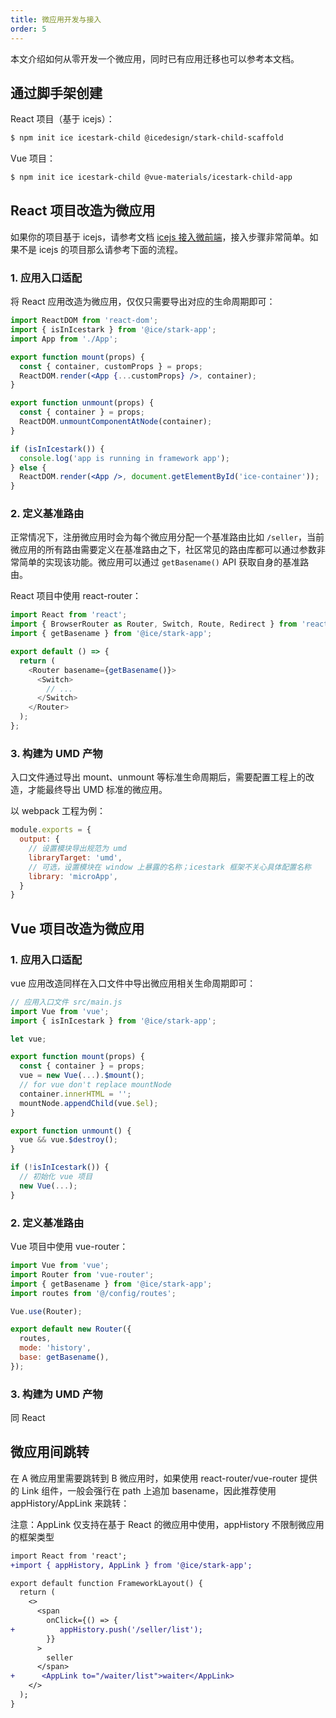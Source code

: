 ```yaml
---
title: 微应用开发与接入
order: 5
---
```


本文介绍如何从零开发一个微应用，同时已有应用迁移也可以参考本文档。

## 通过脚手架创建

React 项目（基于 icejs）：

```bash
$ npm init ice icestark-child @icedesign/stark-child-scaffold
```

Vue 项目：

```bash
$ npm init ice icestark-child @vue-materials/icestark-child-app
```

## React 项目改造为微应用

如果你的项目基于 icejs，请参考文档 [icejs 接入微前端](/docs/guide/advance/icestark.md)，接入步骤非常简单。如果不是 icejs 的项目那么请参考下面的流程。

### 1. 应用入口适配

将 React 应用改造为微应用，仅仅只需要导出对应的生命周期即可：

```jsx
import ReactDOM from 'react-dom';
import { isInIcestark } from '@ice/stark-app';
import App from './App';

export function mount(props) {
  const { container, customProps } = props;
  ReactDOM.render(<App {...customProps} />, container);
}

export function unmount(props) {
  const { container } = props;
  ReactDOM.unmountComponentAtNode(container);
}

if (isInIcestark()) {
  console.log('app is running in framework app');
} else {
  ReactDOM.render(<App />, document.getElementById('ice-container'));
}
```

### 2. 定义基准路由

正常情况下，注册微应用时会为每个微应用分配一个基准路由比如 `/seller`，当前微应用的所有路由需要定义在基准路由之下，社区常见的路由库都可以通过参数非常简单的实现该功能。微应用可以通过 `getBasename()` API 获取自身的基准路由。

React 项目中使用 react-router：

```js
import React from 'react';
import { BrowserRouter as Router, Switch, Route, Redirect } from 'react-router-dom';
import { getBasename } from '@ice/stark-app';

export default () => {
  return (
    <Router basename={getBasename()}>
      <Switch>
        // ...
      </Switch>
    </Router>
  );
};
```

### 3. 构建为 UMD 产物

入口文件通过导出 mount、unmount 等标准生命周期后，需要配置工程上的改造，才能最终导出 UMD 标准的微应用。

以 webpack 工程为例：

```js
module.exports = {
  output: {
    // 设置模块导出规范为 umd
    libraryTarget: 'umd',
    // 可选，设置模块在 window 上暴露的名称；icestark 框架不关心具体配置名称
    library: 'microApp',
  }
}
```

## Vue 项目改造为微应用

### 1. 应用入口适配

vue 应用改造同样在入口文件中导出微应用相关生命周期即可：

```js
// 应用入口文件 src/main.js
import Vue from 'vue';
import { isInIcestark } from '@ice/stark-app';

let vue;

export function mount(props) {
  const { container } = props;
  vue = new Vue(...).$mount();
  // for vue don't replace mountNode
  container.innerHTML = '';
  mountNode.appendChild(vue.$el);
}

export function unmount() {
  vue && vue.$destroy();
}

if (!isInIcestark()) {
  // 初始化 vue 项目
  new Vue(...);  
}
```

### 2. 定义基准路由

Vue 项目中使用 vue-router：

```js
import Vue from 'vue';
import Router from 'vue-router';
import { getBasename } from '@ice/stark-app';
import routes from '@/config/routes';

Vue.use(Router);

export default new Router({
  routes,
  mode: 'history',
  base: getBasename(),
});
```

### 3. 构建为 UMD 产物

同 React

## 微应用间跳转

在 A 微应用里需要跳转到 B 微应用时，如果使用 react-router/vue-router 提供的 Link 组件，一般会强行在 path 上追加 basename，因此推荐使用 appHistory/AppLink 来跳转：

注意：AppLink 仅支持在基于 React 的微应用中使用，appHistory 不限制微应用的框架类型

```diff
import React from 'react';
+import { appHistory, AppLink } from '@ice/stark-app';

export default function FrameworkLayout() {
  return (
    <>
      <span
        onClick={() => {
+          appHistory.push('/seller/list');
        }}
      >
        seller
      </span>
+      <AppLink to="/waiter/list">waiter</AppLink>
    </>
  );
}
```
